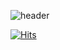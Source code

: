 
![header](https://capsule-render.vercel.app/api?type=soft&color=4C5B5C&height=200&section=header&text=Hello,%20I'm%20Y&fontSize=50&fontColor=f9cb40&animation=fadeIn)

[![Hits](https://hits.seeyoufarm.com/api/count/incr/badge.svg?url=https%3A%2F%2Fgithub.com%2Fyrkimyy&count_bg=%23D9B908&title_bg=%23063F3D&icon=&icon_color=%23F3F0F0&title=hits&edge_flat=true)](https://hits.seeyoufarm.com)



<!--
**yrkimyy/yrkimyy** is a ✨ _special_ ✨ repository because its `README.md` (this file) appears on your GitHub profile.

Here are some ideas to get you started:

- 🔭 I’m currently working on ...
- 🌱 I’m currently learning ...
- 👯 I’m looking to collaborate on ...
- 🤔 I’m looking for help with ...
- 💬 Ask me about ...
- 📫 How to reach me: ...
- 😄 Pronouns: ...
- ⚡ Fun fact: ...
-->
